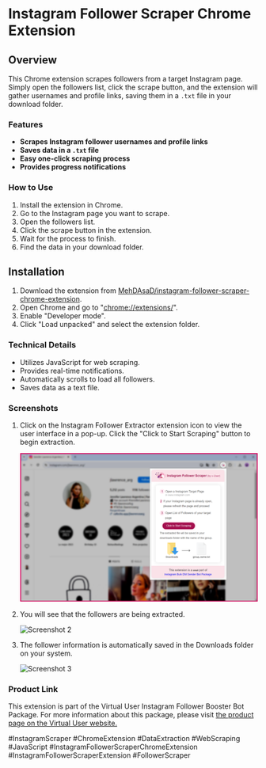 # Instagram Follower Scraper Chrome Extension


## Overview

This Chrome extension scrapes followers from a target Instagram page. Simply open the followers list, click the scrape button, and the extension will gather usernames and profile links, saving them in a `.txt` file in your download folder.


### Features
*   **Scrapes Instagram follower usernames and profile links**
*   **Saves data in a `.txt` file**
*   **Easy one-click scraping process**
*   **Provides progress notifications**


### How to Use
1. Install the extension in Chrome.
2. Go to the Instagram page you want to scrape.
3. Open the followers list.
4. Click the scrape button in the extension.
5. Wait for the process to finish.
6. Find the data in your download folder.


## Installation
1. Download the extension from [MehDAsaD/instagram-follower-scraper-chrome-extension](https://github.com/MehDAsaD/instagram-follower-scraper-chrome-extension/tree/main).
2. Open Chrome and go to "[chrome://extensions/](chrome://extensions/)".
3. Enable "Developer mode".
4. Click "Load unpacked" and select the extension folder.


### Technical Details
- Utilizes JavaScript for web scraping.
- Provides real-time notifications.
- Automatically scrolls to load all followers.
- Saves data as a text file.
  

### Screenshots
1. Click on the Instagram Follower Extractor extension icon to view the user interface in a pop-up. Click the "Click to Start Scraping" button to begin extraction.

   ![Screenshot 1](screenshot/extension-1.png)

2. You will see that the followers are being extracted.

   ![Screenshot 2](screenshot/extension–2.png)

3. The follower information is automatically saved in the Downloads folder on your system.

   ![Screenshot 3](screenshot/extension–3.png)


### Product Link

This extension is part of the Virtual User Instagram Follower Booster Bot Package. For more information about this package, please visit [the product page on the Virtual User website.](https://www.v-user.com/en/side-products/instagram-robot)


#InstagramScraper #ChromeExtension #DataExtraction #WebScraping #JavaScript #InstagramFollowerScraperChromeExtension #InstagramFollowerScraperExtension #FollowerScraper
